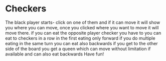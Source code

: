 # Checkers 
The black player starts- click on one of them and if it can move it will show you where you can move, once you clicked where you want to move it will move there.
if you can eat the opposite player checker you have to 
you can eat to checkers in a row
in the first eating only forward if you do multiple eating in the same turn you can eat also backwards 
if you get to the other side of the board you get a queen which can move without limitation if available and can also eat backwards
Have fun!
